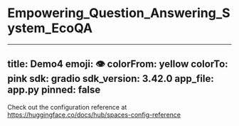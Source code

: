 # Empowering_Question_Answering_System_EcoQA


---
title: Demo4
emoji: 👁
colorFrom: yellow
colorTo: pink
sdk: gradio
sdk_version: 3.42.0
app_file: app.py
pinned: false
---

Check out the configuration reference at https://huggingface.co/docs/hub/spaces-config-reference
